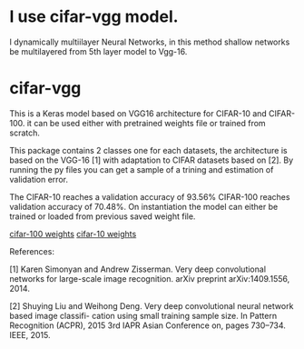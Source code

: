 # I use cifar-vgg model.
I dynamically multiilayer Neural Networks, in this method shallow networks be multilayered from 5th layer model to Vgg-16.

# cifar-vgg
This is a Keras model based on VGG16 architecture for CIFAR-10 and CIFAR-100. it can be used either with pretrained weights file or trained from scratch.

This package contains 2 classes one for each datasets, the architecture is based on the VGG-16 [1] with adaptation to CIFAR datasets based on [2]. By running the py files you can get a sample of a trining and estimation of validation error.

The CIFAR-10 reaches a validation accuracy of 93.56%
CIFAR-100 reaches validation accuracy of 70.48%.
On instantiation the model can either be trained or loaded from previous saved weight file.

[cifar-100 weights](https://drive.google.com/open?id=0B4odNGNGJ56qTEdnT1RjTU44Zms)
[cifar-10 weights](https://drive.google.com/open?id=0B4odNGNGJ56qVW9JdkthbzBsX28)


References:

[1] Karen Simonyan and Andrew Zisserman. Very deep convolutional networks for large-scale image recognition. arXiv preprint arXiv:1409.1556, 2014.

[2] Shuying Liu and Weihong Deng. Very deep convolutional neural network based image classifi- cation using small training sample size. In Pattern Recognition (ACPR), 2015 3rd IAPR Asian Conference on, pages 730–734. IEEE, 2015.



